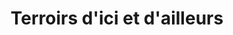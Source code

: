 ---
title: "Terroirs d'ici et d'ailleurs"
url: /riviere-du-loup/terroirs-dici-et-dailleurs/
shop: Feinkost
---